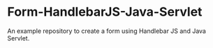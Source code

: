 # Form-HandlebarJS-Java-Servlet
An example repository to create a form using Handlebar JS and Java Servlet.
